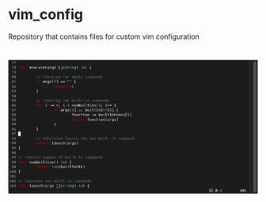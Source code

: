 # vim_config

Repository that contains files for custom vim configuration

<h1 align="center">
    <img width="900" alt="PWM4N" src="https://github.com/some0necoding/vim_config/blob/main/.github/custom_vim.png">
</h1>
